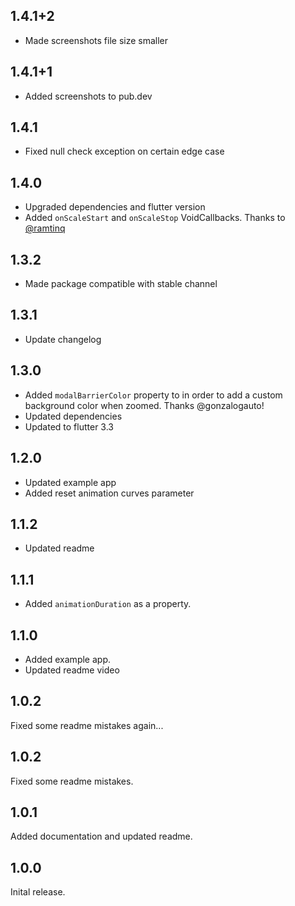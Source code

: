 ## 1.4.1+2

- Made screenshots file size smaller
## 1.4.1+1

- Added screenshots to pub.dev

## 1.4.1

- Fixed null check exception on certain edge case
## 1.4.0

- Upgraded dependencies and flutter version
- Added `onScaleStart` and `onScaleStop` VoidCallbacks. Thanks to [@ramtinq]('https://github.com/ramtinq')

## 1.3.2

- Made package compatible with stable channel

## 1.3.1

- Update changelog

## 1.3.0

- Added `modalBarrierColor` property to in order to add a custom background color when zoomed. Thanks @gonzalogauto!
- Updated dependencies
- Updated to flutter 3.3

## 1.2.0

- Updated example app
- Added reset animation curves parameter

## 1.1.2

- Updated readme

## 1.1.1

- Added `animationDuration` as a property.

## 1.1.0

- Added example app.
- Updated readme video

## 1.0.2

Fixed some readme mistakes again...

## 1.0.2

Fixed some readme mistakes.

## 1.0.1

Added documentation and updated readme.

## 1.0.0

Inital release.
